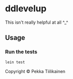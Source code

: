 # ddlevelup

This isn't really helpful at all ^_^

## Usage

### Run the tests

`lein test`

Copyright ©  Pekka Tiilikainen
